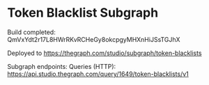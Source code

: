 # Token Blacklist Subgraph

Build completed: QmVxYdt2r17L8HWrRKvRCHeGy8okcpgyMHXnHiJSsTGJhX

Deployed to https://thegraph.com/studio/subgraph/token-blacklists

Subgraph endpoints:
Queries (HTTP):     https://api.studio.thegraph.com/query/1649/token-blacklists/v1
